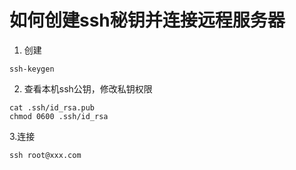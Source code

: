 # 如何创建ssh秘钥并连接远程服务器

1. 创建

```
ssh-keygen
```

2. 查看本机ssh公钥，修改私钥权限

```
cat .ssh/id_rsa.pub
chmod 0600 .ssh/id_rsa
```

3.连接

```
ssh root@xxx.com
```